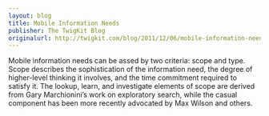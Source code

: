 ```yaml
---
layout: blog
title: Mobile Information Needs
publisher: The TwigKit Blog
originalurl: http://twigkit.com/blog/2011/12/06/mobile-information-needs.html
---
```


Mobile information needs can be assed by two criteria: scope and type. Scope describes the sophistication of the information need, the degree of higher-level thinking it involves, and the time commitment required to satisfy it. The lookup, learn, and investigate elements of scope are derived from Gary Marchionini’s work on exploratory search, while the casual component has been more recently advocated by Max Wilson and others.